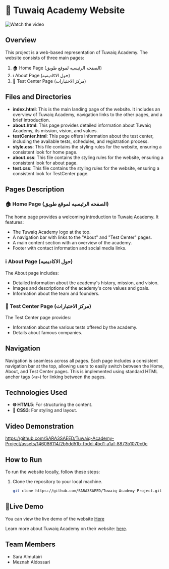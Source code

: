 # 🏫 Tuwaiq Academy Website
![Watch the video](https://drive.google.com/uc?id=1K7muzIBbYFT72NiiCKiPL42bR3oZNlcf)
## Overview

This project is a web-based representation of Tuwaiq Academy. The website consists of three main pages:

1. 🏠 Home Page (الصفحه الرئيسيه لموقع طويق)
2. ℹ️ About Page (حول الاكاديميه)
3. 📝 Test Center Page (مركز الاختبارات)


## Files and Directories

- **index.html**: This is the main landing page of the website. It includes an overview of Tuwaiq Academy, navigation links to the other pages, and a brief introduction.
- **about.html**: This page provides detailed information about Tuwaiq Academy, its mission, vision, and values.
- **testCenter.html**: This page offers information about the test center, including the available tests, schedules, and registration process.
- **style.css**: This file contains the styling rules for the website, ensuring a consistent look for home page.
- **about.css**: This file contains the styling rules for the website, ensuring a consistent look for about page.
- **test.css**: This file contains the styling rules for the website, ensuring a consistent look for TestCenter page.
## Pages Description

### 🏠 Home Page (الصفحه الرئيسيه لموقع طويق)

The home page provides a welcoming introduction to Tuwaiq Academy. It features:
- The Tuwaiq Academy logo at the top.
- A navigation bar with links to the "About" and "Test Center" pages.
- A main content section with an overview of the academy.
- Footer with contact information and social media links.

### ℹ️ About Page (حول الاكاديميه)

The About page includes:
- Detailed information about the academy's history, mission, and vision.
- Images and descriptions of the academy's core values and goals.
- Information about the team and founders.

### 📝 Test Center Page (مركز الاختبارات)

The Test Center page provides:
- Information about the various tests offered by the academy.
- Details about famous companies.

## Navigation

Navigation is seamless across all pages. Each page includes a consistent navigation bar at the top, allowing users to easily switch between the Home, About, and Test Center pages. This is implemented using standard HTML anchor tags (`<a>`) for linking between the pages.

## Technologies Used

 - **🌐 HTML5**: For structuring the content.
 - **🎨 CSS3**: For styling and layout.


## Video Demonstration




https://github.com/SARA3SAEED/Tuwaiq-Academy-Project/assets/146086114/2b5dd51b-fbdd-4bd1-a1af-8873b1070c0c




## How to Run

To run the website locally, follow these steps:

1. Clone the repository to your local machine.
   ```bash
   git clone https://github.com/SARA3SAEED/Tuwaiq-Academy-Project.git


## 🚀Live Demo
You can view the live demo of the website [Here](https://sara3saeed.github.io/Tuwaiq-Academy-Project/)


Learn more about Tuwaiq Academy on their website:
[here](https://tuwaiq.edu.sa/).

## Team Members

- Sara Almutairi
- Meznah Aldossari

